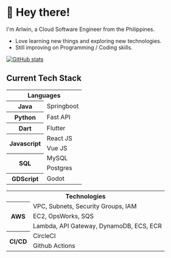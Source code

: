 # :wave: Hey there!
I'm Arlwin, a Cloud Software Engineer from the Philippines. 
- Love learning new things and exploring new technologies.
- Still improving on Programming / Coding skills.

[![GitHub stats](https://github-readme-stats.vercel.app/api?username=arlwin&theme=dark)](https://github.com/anuraghazra/github-readme-stats)

## Current Tech Stack
<table>
<th colspan=2>Languages</th>
<tr>
<th>Java</th>
<td>Springboot</td>
</tr>
<tr>
<th>Python</th>
<td>Fast API</td>
</tr>
<tr>
<th>Dart</th>
<td>Flutter</td>
</tr>
<tr>
<th rowspan=2>Javascript</th>
<td>React JS</td>
</tr>
<td>Vue JS</td>
</tr>
<tr>
<th rowspan=2>SQL</th>
<td>MySQL</td>
</tr>
<tr>
<td>Postgres</td>
</tr>
<tr>
<th rowspan=2>GDScript</th>
<td>Godot</td>
</tr>
</table>

<table>
<th colspan=2>Technologies</th>
<tr>
<th rowspan=3>AWS</th>
<td>VPC, Subnets, Security Groups, IAM</td>
</tr>
<tr>
<td>EC2, OpsWorks, SQS</td>
</tr>
<tr>
<td>Lambda, API Gateway, DynamoDB, ECS, ECR</td>
</tr>
<tr>
<th rowspan=2>CI/CD</th>
<td>CircleCI</td>
</tr>
<td>Github Actions</td>
</tr>
</table>
